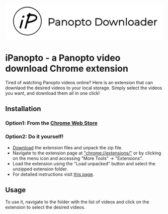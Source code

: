 ![This is an image](/screenshotForMarkdown.png)

# iPanopto - a Panopto video download Chrome extension
Tired of watching Panopto videos online? Here is an extension that can downlaod the desired videos to your local storage. Simply select the videos you want, and download them all in one click!

## Installation
### Option1: From the [Chrome Web Store](https://chrome.google.com/webstore/detail/ipanopto/dmppcfnghfccnlgnoldfkpfjdcfmnccg)
### Option2: Do it yourself!
- [Download](/iPanopto.zip) the extension files and unpack the zip file.
- Navigate to the extension page at ["chrome://extensions/"](chrome://extensions/) or by clicking on the menu icon and accessing "More Tools" -> "Extensions".
- Load the extension using the "Load unpacked" button and select the unzipped extension folder.
- For detailed instructions visit [this page](https://developer.chrome.com/docs/extensions/mv3/getstarted/#unpacked).

## Usage
To use it, navigate to the folder with the list of videos and click on the extension to select the desired videos. 